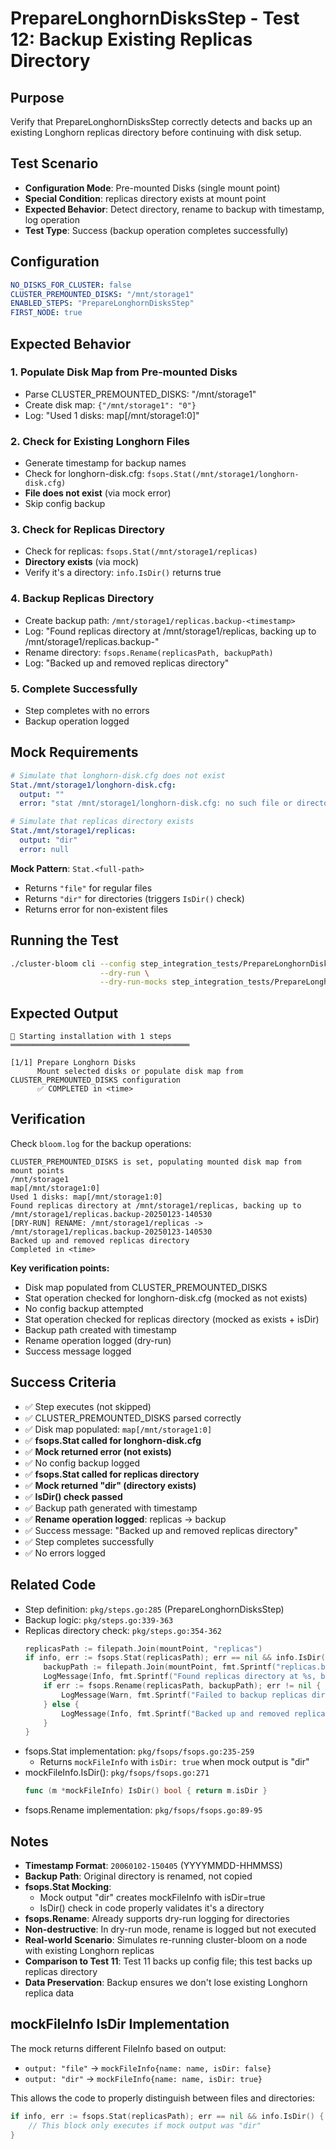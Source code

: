 # PrepareLonghornDisksStep - Test 12: Backup Existing Replicas Directory

## Purpose
Verify that PrepareLonghornDisksStep correctly detects and backs up an existing Longhorn replicas directory before continuing with disk setup.

## Test Scenario
- **Configuration Mode**: Pre-mounted Disks (single mount point)
- **Special Condition**: replicas directory exists at mount point
- **Expected Behavior**: Detect directory, rename to backup with timestamp, log operation
- **Test Type**: Success (backup operation completes successfully)

## Configuration
```yaml
NO_DISKS_FOR_CLUSTER: false
CLUSTER_PREMOUNTED_DISKS: "/mnt/storage1"
ENABLED_STEPS: "PrepareLonghornDisksStep"
FIRST_NODE: true
```

## Expected Behavior

### 1. Populate Disk Map from Pre-mounted Disks
- Parse CLUSTER_PREMOUNTED_DISKS: "/mnt/storage1"
- Create disk map: `{"/mnt/storage1": "0"}`
- Log: "Used 1 disks: map[/mnt/storage1:0]"

### 2. Check for Existing Longhorn Files
- Generate timestamp for backup names
- Check for longhorn-disk.cfg: `fsops.Stat(/mnt/storage1/longhorn-disk.cfg)`
- **File does not exist** (via mock error)
- Skip config backup

### 3. Check for Replicas Directory
- Check for replicas: `fsops.Stat(/mnt/storage1/replicas)`
- **Directory exists** (via mock)
- Verify it's a directory: `info.IsDir()` returns true

### 4. Backup Replicas Directory
- Create backup path: `/mnt/storage1/replicas.backup-<timestamp>`
- Log: "Found replicas directory at /mnt/storage1/replicas, backing up to /mnt/storage1/replicas.backup-<timestamp>"
- Rename directory: `fsops.Rename(replicasPath, backupPath)`
- Log: "Backed up and removed replicas directory"

### 5. Complete Successfully
- Step completes with no errors
- Backup operation logged

## Mock Requirements

```yaml
# Simulate that longhorn-disk.cfg does not exist
Stat./mnt/storage1/longhorn-disk.cfg:
  output: ""
  error: "stat /mnt/storage1/longhorn-disk.cfg: no such file or directory"

# Simulate that replicas directory exists
Stat./mnt/storage1/replicas:
  output: "dir"
  error: null
```

**Mock Pattern**: `Stat.<full-path>`
- Returns `"file"` for regular files
- Returns `"dir"` for directories (triggers `IsDir()` check)
- Returns error for non-existent files

## Running the Test

```bash
./cluster-bloom cli --config step_integration_tests/PrepareLonghornDisksStep/12-backup-replicas-directory/config.yaml \
                    --dry-run \
                    --dry-run-mocks step_integration_tests/PrepareLonghornDisksStep/12-backup-replicas-directory/mocks.yaml
```

## Expected Output

```
🚀 Starting installation with 1 steps
════════════════════════════════════════

[1/1] Prepare Longhorn Disks
      Mount selected disks or populate disk map from CLUSTER_PREMOUNTED_DISKS configuration
      ✅ COMPLETED in <time>
```

## Verification

Check `bloom.log` for the backup operations:

```
CLUSTER_PREMOUNTED_DISKS is set, populating mounted disk map from mount points
/mnt/storage1
map[/mnt/storage1:0]
Used 1 disks: map[/mnt/storage1:0]
Found replicas directory at /mnt/storage1/replicas, backing up to /mnt/storage1/replicas.backup-20250123-140530
[DRY-RUN] RENAME: /mnt/storage1/replicas -> /mnt/storage1/replicas.backup-20250123-140530
Backed up and removed replicas directory
Completed in <time>
```

**Key verification points:**
- Disk map populated from CLUSTER_PREMOUNTED_DISKS
- Stat operation checked for longhorn-disk.cfg (mocked as not exists)
- No config backup attempted
- Stat operation checked for replicas directory (mocked as exists + isDir)
- Backup path created with timestamp
- Rename operation logged (dry-run)
- Success message logged

## Success Criteria

- ✅ Step executes (not skipped)
- ✅ CLUSTER_PREMOUNTED_DISKS parsed correctly
- ✅ Disk map populated: `map[/mnt/storage1:0]`
- ✅ **fsops.Stat called for longhorn-disk.cfg**
- ✅ **Mock returned error (not exists)**
- ✅ No config backup logged
- ✅ **fsops.Stat called for replicas directory**
- ✅ **Mock returned "dir" (directory exists)**
- ✅ **IsDir() check passed**
- ✅ Backup path generated with timestamp
- ✅ **Rename operation logged**: replicas -> backup
- ✅ Success message: "Backed up and removed replicas directory"
- ✅ Step completes successfully
- ✅ No errors logged

## Related Code

- Step definition: `pkg/steps.go:285` (PrepareLonghornDisksStep)
- Backup logic: `pkg/steps.go:339-363`
- Replicas directory check: `pkg/steps.go:354-362`
  ```go
  replicasPath := filepath.Join(mountPoint, "replicas")
  if info, err := fsops.Stat(replicasPath); err == nil && info.IsDir() {
      backupPath := filepath.Join(mountPoint, fmt.Sprintf("replicas.backup-%s", timestamp))
      LogMessage(Info, fmt.Sprintf("Found replicas directory at %s, backing up to %s", replicasPath, backupPath))
      if err := fsops.Rename(replicasPath, backupPath); err != nil {
          LogMessage(Warn, fmt.Sprintf("Failed to backup replicas directory: %v", err))
      } else {
          LogMessage(Info, fmt.Sprintf("Backed up and removed replicas directory"))
      }
  }
  ```
- fsops.Stat implementation: `pkg/fsops/fsops.go:235-259`
  - Returns `mockFileInfo` with `isDir: true` when mock output is "dir"
- mockFileInfo.IsDir(): `pkg/fsops/fsops.go:271`
  ```go
  func (m *mockFileInfo) IsDir() bool { return m.isDir }
  ```
- fsops.Rename implementation: `pkg/fsops/fsops.go:89-95`

## Notes

- **Timestamp Format**: `20060102-150405` (YYYYMMDD-HHMMSS)
- **Backup Path**: Original directory is renamed, not copied
- **fsops.Stat Mocking**:
  - Mock output "dir" creates mockFileInfo with isDir=true
  - IsDir() check in code properly validates it's a directory
- **fsops.Rename**: Already supports dry-run logging for directories
- **Non-destructive**: In dry-run mode, rename is logged but not executed
- **Real-world Scenario**: Simulates re-running cluster-bloom on a node with existing Longhorn replicas
- **Comparison to Test 11**: Test 11 backs up config file; this test backs up replicas directory
- **Data Preservation**: Backup ensures we don't lose existing Longhorn replica data

## mockFileInfo IsDir Implementation

The mock returns different FileInfo based on output:
- `output: "file"` → `mockFileInfo{name: name, isDir: false}`
- `output: "dir"` → `mockFileInfo{name: name, isDir: true}`

This allows the code to properly distinguish between files and directories:
```go
if info, err := fsops.Stat(replicasPath); err == nil && info.IsDir() {
    // This block only executes if mock output was "dir"
}
```
